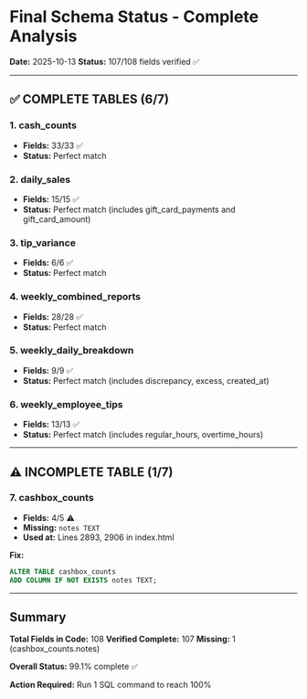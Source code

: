 # Final Schema Status - Complete Analysis
**Date:** 2025-10-13
**Status:** 107/108 fields verified ✅

---

## ✅ COMPLETE TABLES (6/7)

### 1. cash_counts
- **Fields:** 33/33 ✅
- **Status:** Perfect match

### 2. daily_sales
- **Fields:** 15/15 ✅
- **Status:** Perfect match (includes gift_card_payments and gift_card_amount)

### 3. tip_variance
- **Fields:** 6/6 ✅
- **Status:** Perfect match

### 4. weekly_combined_reports
- **Fields:** 28/28 ✅
- **Status:** Perfect match

### 5. weekly_daily_breakdown
- **Fields:** 9/9 ✅
- **Status:** Perfect match (includes discrepancy, excess, created_at)

### 6. weekly_employee_tips
- **Fields:** 13/13 ✅
- **Status:** Perfect match (includes regular_hours, overtime_hours)

---

## ⚠️ INCOMPLETE TABLE (1/7)

### 7. cashbox_counts
- **Fields:** 4/5 ⚠️
- **Missing:** `notes TEXT`
- **Used at:** Lines 2893, 2906 in index.html

**Fix:**
```sql
ALTER TABLE cashbox_counts
ADD COLUMN IF NOT EXISTS notes TEXT;
```

---

## Summary

**Total Fields in Code:** 108
**Verified Complete:** 107
**Missing:** 1 (cashbox_counts.notes)

**Overall Status:** 99.1% complete ✅

**Action Required:** Run 1 SQL command to reach 100%

